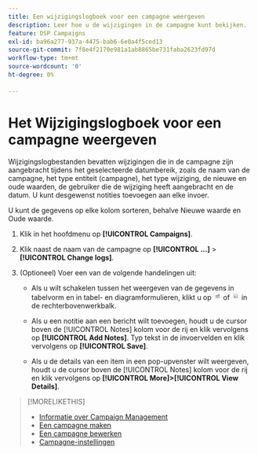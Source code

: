 ```yaml
---
title: Een wijzigingslogboek voor een campagne weergeven
description: Leer hoe u de wijzigingen in de campagne kunt bekijken.
feature: DSP Campaigns
exl-id: ba96a277-937a-4475-bab6-6e0a4f5ced13
source-git-commit: 7f8e4f2170e981a1ab8865be731faba2623fd97d
workflow-type: tm+mt
source-wordcount: '0'
ht-degree: 0%

---
```


# Het Wijzigingslogboek voor een campagne weergeven

Wijzigingslogbestanden bevatten wijzigingen die in de campagne zijn aangebracht tijdens het geselecteerde datumbereik, zoals de naam van de campagne, het type entiteit (campagne), het type wijziging, de nieuwe en oude waarden, de gebruiker die de wijziging heeft aangebracht en de datum. U kunt desgewenst notities toevoegen aan elke invoer.

U kunt de gegevens op elke kolom sorteren, behalve Nieuwe waarde en Oude waarde.

1. Klik in het hoofdmenu op **[!UICONTROL Campaigns]**.

1. Klik naast de naam van de campagne op  **[!UICONTROL ...]** > **[!UICONTROL Change logs]**.

1. (Optioneel) Voer een van de volgende handelingen uit:

   * Als u wilt schakelen tussen het weergeven van de gegevens in tabelvorm en in tabel- en diagramformulieren, klikt u op ![Tabel- en grafiekweergave](/help/dsp/assets/table-plus-chart-view.png "Tabel- en grafiekweergave") of ![Tabelweergave](/help/dsp/assets/table-view.png "Tabelweergave") in de rechterbovenwerkbalk.

   * Als u een notitie aan een bericht wilt toevoegen, houdt u de cursor boven de [!UICONTROL Notes] kolom voor de rij en klik vervolgens op **[!UICONTROL Add Notes]**. Typ tekst in de invoervelden en klik vervolgens op **[!UICONTROL Save]**.

   * Als u de details van een item in een pop-upvenster wilt weergeven, houdt u de cursor boven de [!UICONTROL Notes] kolom voor de rij en klik vervolgens op **[!UICONTROL More]>[!UICONTROL View Details]**.

>[!MORELIKETHIS]
>
>* [Informatie over Campaign Management](campaign-about.md)
>* [Een campagne maken](campaign-create.md)
>* [Een campagne bewerken](campaign-edit.md)
>* [Campagne-instellingen](campaign-settings.md)

